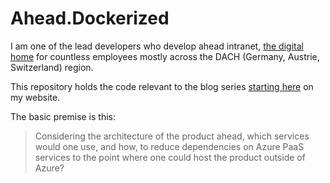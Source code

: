 # Ahead.Dockerized

I am one of the lead developers who develop ahead intranet, [the digital home](https://aheadintranet.com) for countless employees mostly across the DACH (Germany, Austrie, Switzerland) region.

This repository holds the code relevant to the blog series [starting here](https://realfiction.net/posts/depending-on-a-color/) on my website.

The basic premise is this: 

> Considering the architecture of the product ahead, which services would one use, and how, to reduce dependencies on Azure PaaS services
to the point where one could host the product outside of Azure?
